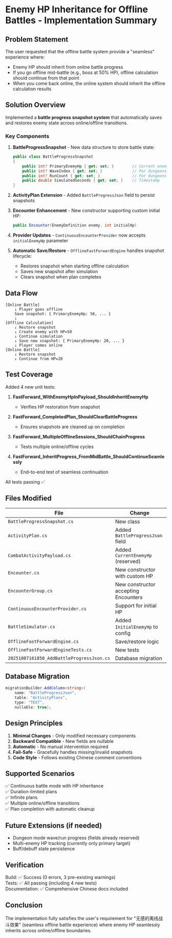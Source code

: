 # Enemy HP Inheritance for Offline Battles - Implementation Summary

## Problem Statement

The user requested that the offline battle system provide a "seamless" experience where:
- Enemy HP should inherit from online battle progress
- If you go offline mid-battle (e.g., boss at 50% HP), offline calculation should continue from that point
- When you come back online, the online system should inherit the offline calculation results

## Solution Overview

Implemented a **battle progress snapshot system** that automatically saves and restores enemy state across online/offline transitions.

### Key Components

1. **BattleProgressSnapshot** - New data structure to store battle state:
   ```csharp
   public class BattleProgressSnapshot
   {
       public int? PrimaryEnemyHp { get; set; }        // Current enemy HP
       public int? WaveIndex { get; set; }             // For dungeons
       public int? RunCount { get; set; }              // For dungeons
       public double SimulatedSeconds { get; set; }    // Timestamp
   }
   ```

2. **ActivityPlan Extension** - Added `BattleProgressJson` field to persist snapshots

3. **Encounter Enhancement** - New constructor supporting custom initial HP:
   ```csharp
   public Encounter(EnemyDefinition enemy, int initialHp)
   ```

4. **Provider Updates** - `ContinuousEncounterProvider` now accepts `initialEnemyHp` parameter

5. **Automatic Save/Restore** - `OfflineFastForwardEngine` handles snapshot lifecycle:
   - Restores snapshot when starting offline calculation
   - Saves new snapshot after simulation
   - Clears snapshot when plan completes

## Data Flow

```
[Online Battle]
    ↓ Player goes offline
    Save snapshot: { PrimaryEnemyHp: 50, ... }
    ↓
[Offline Calculation]
    ↓ Restore snapshot
    ↓ Create enemy with HP=50
    ↓ Continue simulation
    ↓ Save new snapshot: { PrimaryEnemyHp: 20, ... }
    ↓ Player comes online
[Online Battle]
    ↓ Restore snapshot
    ↓ Continue from HP=20
```

## Test Coverage

Added 4 new unit tests:

1. **FastForward_WithEnemyHpInPayload_ShouldInheritEnemyHp**
   - Verifies HP restoration from snapshot

2. **FastForward_CompletedPlan_ShouldClearBattleProgress**
   - Ensures snapshots are cleaned up on completion

3. **FastForward_MultipleOfflineSessions_ShouldChainProgress**
   - Tests multiple online/offline cycles

4. **FastForward_InheritProgress_FromMidBattle_ShouldContinueSeamlessly**
   - End-to-end test of seamless continuation

All tests passing ✅

## Files Modified

| File | Change |
|------|--------|
| `BattleProgressSnapshot.cs` | New class |
| `ActivityPlan.cs` | Added `BattleProgressJson` field |
| `CombatActivityPayload.cs` | Added `CurrentEnemyHp` (reserved) |
| `Encounter.cs` | New constructor with custom HP |
| `EncounterGroup.cs` | New constructor accepting Encounters |
| `ContinuousEncounterProvider.cs` | Support for initial HP |
| `BattleSimulator.cs` | Added `InitialEnemyHp` to config |
| `OfflineFastForwardEngine.cs` | Save/restore logic |
| `OfflineFastForwardEngineTests.cs` | New tests |
| `20251007161850_AddBattleProgressJson.cs` | Database migration |

## Database Migration

```csharp
migrationBuilder.AddColumn<string>(
    name: "BattleProgressJson",
    table: "ActivityPlans",
    type: "TEXT",
    nullable: true);
```

## Design Principles

1. **Minimal Changes** - Only modified necessary components
2. **Backward Compatible** - New fields are nullable
3. **Automatic** - No manual intervention required
4. **Fail-Safe** - Gracefully handles missing/invalid snapshots
5. **Code Style** - Follows existing Chinese comment conventions

## Supported Scenarios

✅ Continuous battle mode with HP inheritance  
✅ Duration-limited plans  
✅ Infinite plans  
✅ Multiple online/offline transitions  
✅ Plan completion with automatic cleanup  

## Future Extensions (if needed)

- Dungeon mode wave/run progress (fields already reserved)
- Multi-enemy HP tracking (currently only primary target)
- Buff/debuff state persistence

## Verification

Build: ✅ Success (0 errors, 3 pre-existing warnings)  
Tests: ✅ All passing (including 4 new tests)  
Documentation: ✅ Comprehensive Chinese docs included  

## Conclusion

The implementation fully satisfies the user's requirement for "无感的离线战斗效果" (seamless offline battle experience) where enemy HP seamlessly inherits across online/offline boundaries.
